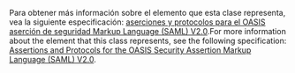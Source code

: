 <span data-ttu-id="8146c-101">Para obtener más información sobre el elemento que esta clase representa, vea la siguiente especificación: [aserciones y protocolos para el OASIS aserción de seguridad Markup Language (SAML) V2.0](http://docs.oasis-open.org/security/saml/v2.0/saml-core-2.0-os.pdf).</span><span class="sxs-lookup"><span data-stu-id="8146c-101">For more information about the element that this class represents, see the following specification: [Assertions and Protocols for the OASIS Security Assertion Markup Language (SAML) V2.0](http://docs.oasis-open.org/security/saml/v2.0/saml-core-2.0-os.pdf).</span></span>
